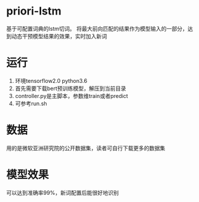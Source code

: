 # priori-lstm
基于可配置词典的lstm切词。 将最大前向匹配的结果作为模型输入的一部分，达到动态干预模型结果的效果，实时加入新词

# 运行
1. 环境tensorflow2.0 python3.6
1. 首先需要下载bert预训练模型，解压到当前目录
2. controller.py是主脚本，参数维train或者predict
3. 可参考run.sh

# 数据
用的是微软亚洲研究院的公开数据集，读者可自行下载更多的数据集

# 模型效果
可以达到准确率99%，新词配置后能很好地识别
